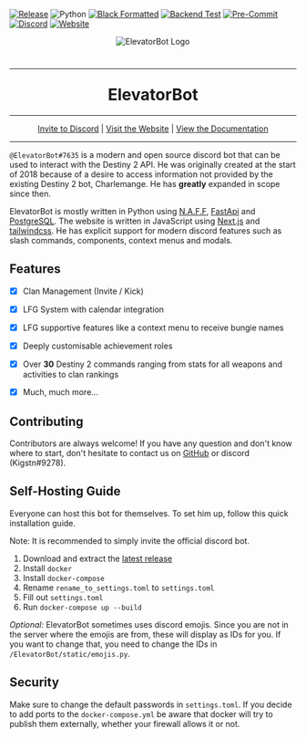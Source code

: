 [![Release](https://img.shields.io/github/v/release/TheDescend/elevatorbot?label=Version&logo=github)](https://github.com/TheDescend/elevatorbot/releases)
![Python](https://img.shields.io/badge/Python-3.10+-1081c1?logo=python)
[![Black Formatted](https://img.shields.io/github/workflow/status/TheDescend/elevatorbot/Black%20Formating/master?label=Black%20Formatting&logo=github)](https://github.com/TheDescend/elevatorbot/actions/workflows/Backend_pytest.yml)
[![Backend Test](https://img.shields.io/github/workflow/status/TheDescend/elevatorbot/Test%20Backend/master?label=Backend%20Tests&logo=github)](https://github.com/TheDescend/elevatorbot/actions/workflows/Backend_pytest.yml)
[![Pre-Commit](https://results.pre-commit.ci/badge/github/TheDescend/elevatorbot/master.svg)](https://results.pre-commit.ci/latest/github/TheDescend/elevatorbot/master)
[![Discord](https://img.shields.io/discord/669293365900214293?color=%235865F2&label=Descend%20Discord&logo=discord&logoColor=%235865F2)](https://discord.gg/descend)
[![Website](https://img.shields.io/badge/Website-elevatorbot.ch-0f80c0?logo=react)](https://elevatorbot.ch/)

<p align="center">
    <img src="https://raw.githubusercontent.com/TheDescend/elevatorbot/master/logo.png" alt="ElevatorBot Logo">
</p>


<h1 align="center">
    <hr>
    ElevatorBot
</h1>

---
<div align="center">
    <a href="https://www.urbandictionary.com/define.php?term=soon%20%28tm%29">Invite to Discord</a> | <a href="https://elevatorbot.ch/">Visit the Website</a> | <a href="https://elevatorbot.ch/docs/commands">View the Documentation</a>
</div>

---

`@ElevatorBot#7635` is a modern and open source discord bot that can be used to interact with the Destiny 2 API. He was originally created at the start of 2018 because of a desire to access information not provided by the existing Destiny 2 bot, Charlemange. He has **greatly** expanded in scope since then.

ElevatorBot is mostly written in Python using [N.A.F.F](https://github.com/Discord-Snake-Pit/Dis-Snek), [FastApi](https://github.com/tiangolo/fastapi/) and [PostgreSQL](https://github.com/postgres/postgres). The website is written in JavaScript using [Next.js](https://github.com/vercel/next.js/) and [tailwindcss](https://github.com/tailwindlabs/tailwindcss). He has explicit support for modern discord features such as slash commands, components, context menus and modals.


## Features
- [x] Clan Management (Invite / Kick)
- [x] LFG System with calendar integration
- [x] LFG supportive features like a context menu to receive bungie names
- [x] Deeply customisable achievement roles
- [x] Over **30** Destiny 2 commands ranging from stats for all weapons and activities to clan rankings
- [x] Much, much more...


## Contributing
Contributors are always welcome!
If you have any question and don't know where to start, don't hesitate to contact us on [GitHub](https://github.com/Kigstn) or discord (Kigstn#9278).


## Self-Hosting Guide
Everyone can host this bot for themselves. To set him up, follow this quick installation guide.

Note: It is recommended to simply invite the official discord bot.

1) Download and extract the [latest release](https://github.com/TheDescend/elevatorbot/releases)
2) Install `docker`
3) Install `docker-compose`
4) Rename `rename_to_settings.toml` to `settings.toml`
5) Fill out `settings.toml`
6) Run `docker-compose up --build`

*Optional:*
ElevatorBot sometimes uses discord emojis.
Since you are not in the server where the emojis are from, these will display as IDs for you.
If you want to change that, you need to change the IDs in `/ElevatorBot/static/emojis.py`.

## Security
Make sure to change the default passwords in `settings.toml`.
If you decide to add ports to the `docker-compose.yml` be aware that docker will try to publish them externally, whether your firewall allows it or not.

